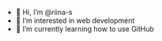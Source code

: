 - 👋 Hi, I’m @riina-s
- 👀 I’m interested in web development
- 🌱 I’m currently learning how to use GitHub

<!---
riina-s/riina-s is a ✨ special ✨ repository because its `README.md` (this file) appears on your GitHub profile.
You can click the Preview link to take a look at your changes.
--->
